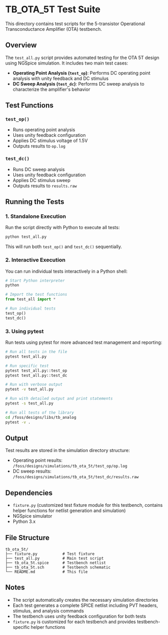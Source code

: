 # TB_OTA_5T Test Suite

This directory contains test scripts for the 5-transistor Operational Transconductance Amplifier (OTA) testbench.

## Overview

The `test_all.py` script provides automated testing for the OTA 5T design using NGSpice simulation. It includes two main test cases:

- **Operating Point Analysis (`test_op`)**: Performs DC operating point analysis with unity feedback and DC stimulus
- **DC Sweep Analysis (`test_dc`)**: Performs DC sweep analysis to characterize the amplifier's behavior

## Test Functions

### `test_op()`
- Runs operating point analysis
- Uses unity feedback configuration
- Applies DC stimulus voltage of 1.5V
- Outputs results to `op.log`

### `test_dc()`
- Runs DC sweep analysis
- Uses unity feedback configuration
- Applies DC stimulus sweep
- Outputs results to `results.raw`

## Running the Tests

### 1. Standalone Execution

Run the script directly with Python to execute all tests:

```bash
python test_all.py
```

This will run both `test_op()` and `test_dc()` sequentially.

### 2. Interactive Execution

You can run individual tests interactively in a Python shell:

```python
# Start Python interpreter
python

# Import the test functions
from test_all import *

# Run individual tests
test_op()
test_dc()
```

### 3. Using pytest

Run tests using pytest for more advanced test management and reporting:

```bash
# Run all tests in the file
pytest test_all.py

# Run specific test
pytest test_all.py::test_op
pytest test_all.py::test_dc

# Run with verbose output
pytest -v test_all.py

# Run with detailed output and print statements
pytest -s test_all.py

# Run all tests of the library
cd /foss/designs/libs/tb_analog
pytest -v .

```

## Output

Test results are stored in the simulation directory structure:
- Operating point results: `/foss/designs/simulations/tb_ota_5t/test_op/op.log`
- DC sweep results: `/foss/designs/simulations/tb_ota_5t/test_dc/results.raw`

## Dependencies

- `fixture.py` (customized test fixture module for this testbench, contains helper functions for netlist generation and simulation)
- NGSpice simulator
- Python 3.x

## File Structure

```
tb_ota_5t/
├── fixture.py           # Test fixture
├── test_all.py          # Main test script
├── tb_ota_5t.spice      # Testbench netlist
├── tb_ota_5t.sch        # Testbench schematic
└── README.md            # This file
```

## Notes

- The script automatically creates the necessary simulation directories
- Each test generates a complete SPICE netlist including PVT headers, stimulus, and analysis commands
- The testbench uses unity feedback configuration for both tests
- `fixture.py` is customized for each testbench and provides testbench-specific helper functions 